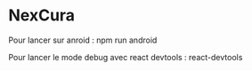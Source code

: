 # NexCura

Pour lancer sur anroid : npm run android

Pour lancer le mode debug avec react devtools : react-devtools